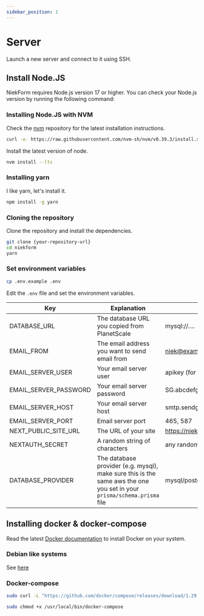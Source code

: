 ```yaml
---
sidebar_position: 1
---
```


# Server

Launch a new server and connect to it using SSH.

## Install Node.JS

NiekForm requires Node.js version 17 or higher. You can check your Node.js version by running the following command:

### Installing Node.JS with NVM

Check the [nvm](https://github.com/nvm-sh/nvm) repository for the latest installation instructions.

```bash
curl -o- https://raw.githubusercontent.com/nvm-sh/nvm/v0.39.3/install.sh | bash
```

Install the latest version of node.

```bash
nvm install --lts
```

### Installing yarn

I like yarn, let's install it.

```bash
npm install -g yarn
```

### Cloning the repository

Clone the repository and install the dependencies.

```bash
git clone {your-repository-url}
cd niekform
yarn
```

### Set environment variables

```bash
cp .env.example .env
```

Edit the `.env` file and set the environment variables.

| Key | Explanation | Example |
| --- | --- | --- |
| DATABASE_URL | The database URL you copied from PlanetScale | mysql://.... |
| EMAIL_FROM | The email address you want to send email from | niek@example.com |
| EMAIL_SERVER_USER | Your email server user | apikey (for sendgrid) |
| EMAIL_SERVER_PASSWORD | Your email server password | SG.abcdefghijklmnopqrstuvwxyz |
| EMAIL_SERVER_HOST | Your email server host | smtp.sendgrid.net |
| EMAIL_SERVER_PORT | Email server port | 465, 587 |
| NEXT_PUBLIC_SITE_URL | The URL of your site | https://niekform.vercel.app |
| NEXTAUTH_SECRET | A random string of characters | any random string |
| DATABASE_PROVIDER | The database provider (e.g. mysql), make sure this is the same aws the one you set in your `prisma/schema.prisma` file | mysql/postgres |

## Installing docker & docker-compose

Read the latest [Docker documentation](https://docs.docker.com/get-docker/) to install Docker on your system.

### Debian like systems

See [here](https://docs.docker.com/engine/install/debian/)

### Docker-compose

```bash
sudo curl -L "https://github.com/docker/compose/releases/download/1.29.2/docker-compose-$(uname -s)-$(uname -m)" -o /usr/local/bin/docker-compose
```

```bash
sudo chmod +x /usr/local/bin/docker-compose
```
